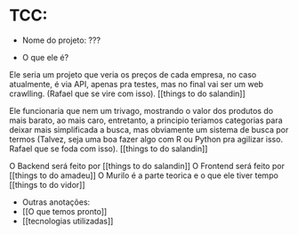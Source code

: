 # TCC:

- Nome do projeto: ???

- O que ele é?

Ele seria um projeto que veria os preços de cada empresa, no caso atualmente, é via API, apenas pra testes, mas no final vai ser um web crawlling. (Rafael que se vire com isso). [[things to do salandin]]

Ele funcionaria que nem um trivago, mostrando o valor dos produtos do mais barato, ao mais caro, entretanto, a principio teriamos categorias para deixar mais simplificada a busca, mas obviamente um sistema de busca por termos (Talvez, seja uma boa fazer algo com R ou Python pra agilizar isso. Rafael que se foda com isso). [[things to do salandin]]

O Backend será feito por [[things to do salandin]]
O Frontend será feito por [[things to do amadeu]]
O Murilo é a parte teorica e o que ele tiver tempo [[things to do vidor]]

- Outras anotações:
- [[O que temos pronto]]
- [[tecnologias utilizadas]]
